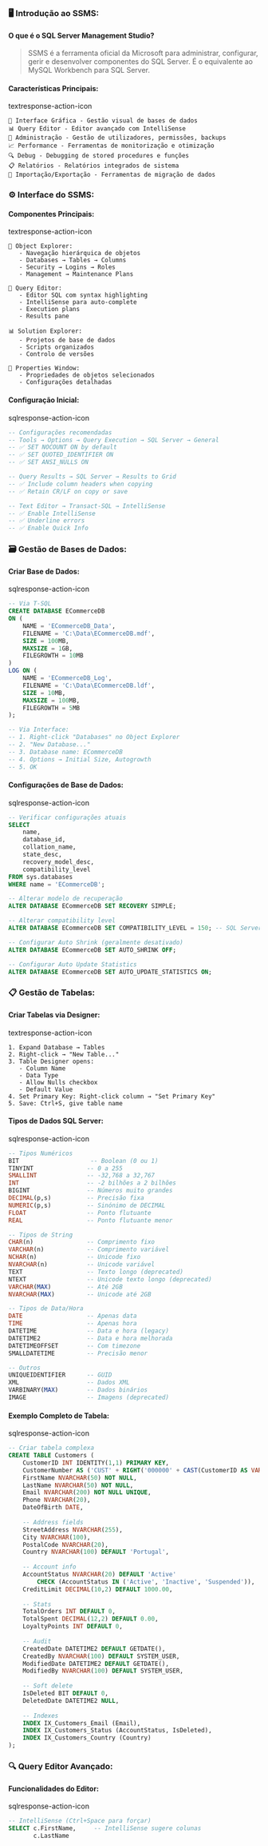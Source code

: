 ### **🖥️ Introdução ao SSMS:**

#### **O que é o SQL Server Management Studio?**

> SSMS é a ferramenta oficial da Microsoft para administrar, configurar, gerir e desenvolver componentes do SQL Server. É o equivalente ao MySQL Workbench para SQL Server.

#### **Características Principais:**

textresponse-action-icon

```text
🎯 Interface Gráfica - Gestão visual de bases de dados
📊 Query Editor - Editor avançado com IntelliSense
🔧 Administração - Gestão de utilizadores, permissões, backups
📈 Performance - Ferramentas de monitorização e otimização
🔍 Debug - Debugging de stored procedures e funções
📋 Relatórios - Relatórios integrados de sistema
🔄 Importação/Exportação - Ferramentas de migração de dados
```

### **⚙️ Interface do SSMS:**

#### **Componentes Principais:**

textresponse-action-icon

```text
📁 Object Explorer:
   - Navegação hierárquica de objetos
   - Databases → Tables → Columns
   - Security → Logins → Roles
   - Management → Maintenance Plans

📝 Query Editor:
   - Editor SQL com syntax highlighting
   - IntelliSense para auto-complete
   - Execution plans
   - Results pane

📊 Solution Explorer:
   - Projetos de base de dados
   - Scripts organizados
   - Controlo de versões

🔧 Properties Window:
   - Propriedades de objetos selecionados
   - Configurações detalhadas
```

#### **Configuração Inicial:**

sqlresponse-action-icon

```sql
-- Configurações recomendadas
-- Tools → Options → Query Execution → SQL Server → General
-- ✅ SET NOCOUNT ON by default
-- ✅ SET QUOTED_IDENTIFIER ON
-- ✅ SET ANSI_NULLS ON

-- Query Results → SQL Server → Results to Grid
-- ✅ Include column headers when copying
-- ✅ Retain CR/LF on copy or save

-- Text Editor → Transact-SQL → IntelliSense
-- ✅ Enable IntelliSense
-- ✅ Underline errors
-- ✅ Enable Quick Info
```

### **🗃️ Gestão de Bases de Dados:**

#### **Criar Base de Dados:**

sqlresponse-action-icon

```sql
-- Via T-SQL
CREATE DATABASE ECommerceDB
ON (
    NAME = 'ECommerceDB_Data',
    FILENAME = 'C:\Data\ECommerceDB.mdf',
    SIZE = 100MB,
    MAXSIZE = 1GB,
    FILEGROWTH = 10MB
)
LOG ON (
    NAME = 'ECommerceDB_Log',
    FILENAME = 'C:\Data\ECommerceDB.ldf',
    SIZE = 10MB,
    MAXSIZE = 100MB,
    FILEGROWTH = 5MB
);

-- Via Interface:
-- 1. Right-click "Databases" no Object Explorer
-- 2. "New Database..."
-- 3. Database name: ECommerceDB
-- 4. Options → Initial Size, Autogrowth
-- 5. OK
```

#### **Configurações de Base de Dados:**

sqlresponse-action-icon

```sql
-- Verificar configurações atuais
SELECT 
    name,
    database_id,
    collation_name,
    state_desc,
    recovery_model_desc,
    compatibility_level
FROM sys.databases
WHERE name = 'ECommerceDB';

-- Alterar modelo de recuperação
ALTER DATABASE ECommerceDB SET RECOVERY SIMPLE;

-- Alterar compatibility level
ALTER DATABASE ECommerceDB SET COMPATIBILITY_LEVEL = 150; -- SQL Server 2019

-- Configurar Auto Shrink (geralmente desativado)
ALTER DATABASE ECommerceDB SET AUTO_SHRINK OFF;

-- Configurar Auto Update Statistics
ALTER DATABASE ECommerceDB SET AUTO_UPDATE_STATISTICS ON;
```

### **📋 Gestão de Tabelas:**

#### **Criar Tabelas via Designer:**

textresponse-action-icon

```text
1. Expand Database → Tables
2. Right-click → "New Table..."
3. Table Designer opens:
   - Column Name
   - Data Type  
   - Allow Nulls checkbox
   - Default Value
4. Set Primary Key: Right-click column → "Set Primary Key"
5. Save: Ctrl+S, give table name
```

#### **Tipos de Dados SQL Server:**

sqlresponse-action-icon

```sql
-- Tipos Numéricos
BIT                    -- Boolean (0 ou 1)
TINYINT               -- 0 a 255
SMALLINT              -- -32,768 a 32,767
INT                   -- -2 bilhões a 2 bilhões
BIGINT                -- Números muito grandes
DECIMAL(p,s)          -- Precisão fixa
NUMERIC(p,s)          -- Sinónimo de DECIMAL
FLOAT                 -- Ponto flutuante
REAL                  -- Ponto flutuante menor

-- Tipos de String
CHAR(n)               -- Comprimento fixo
VARCHAR(n)            -- Comprimento variável
NCHAR(n)              -- Unicode fixo
NVARCHAR(n)           -- Unicode variável
TEXT                  -- Texto longo (deprecated)
NTEXT                 -- Unicode texto longo (deprecated)
VARCHAR(MAX)          -- Até 2GB
NVARCHAR(MAX)         -- Unicode até 2GB

-- Tipos de Data/Hora
DATE                  -- Apenas data
TIME                  -- Apenas hora
DATETIME              -- Data e hora (legacy)
DATETIME2             -- Data e hora melhorada
DATETIMEOFFSET        -- Com timezone
SMALLDATETIME         -- Precisão menor

-- Outros
UNIQUEIDENTIFIER      -- GUID
XML                   -- Dados XML
VARBINARY(MAX)        -- Dados binários
IMAGE                 -- Imagens (deprecated)
```

#### **Exemplo Completo de Tabela:**

sqlresponse-action-icon

```sql
-- Criar tabela complexa
CREATE TABLE Customers (
    CustomerID INT IDENTITY(1,1) PRIMARY KEY,
    CustomerNumber AS ('CUST' + RIGHT('000000' + CAST(CustomerID AS VARCHAR(6)), 6)) PERSISTED,
    FirstName NVARCHAR(50) NOT NULL,
    LastName NVARCHAR(50) NOT NULL,
    Email NVARCHAR(200) NOT NULL UNIQUE,
    Phone NVARCHAR(20),
    DateOfBirth DATE,
    
    -- Address fields
    StreetAddress NVARCHAR(255),
    City NVARCHAR(100),
    PostalCode NVARCHAR(20),
    Country NVARCHAR(100) DEFAULT 'Portugal',
    
    -- Account info
    AccountStatus NVARCHAR(20) DEFAULT 'Active' 
        CHECK (AccountStatus IN ('Active', 'Inactive', 'Suspended')),
    CreditLimit DECIMAL(10,2) DEFAULT 1000.00,
    
    -- Stats
    TotalOrders INT DEFAULT 0,
    TotalSpent DECIMAL(12,2) DEFAULT 0.00,
    LoyaltyPoints INT DEFAULT 0,
    
    -- Audit
    CreatedDate DATETIME2 DEFAULT GETDATE(),
    CreatedBy NVARCHAR(100) DEFAULT SYSTEM_USER,
    ModifiedDate DATETIME2 DEFAULT GETDATE(),
    ModifiedBy NVARCHAR(100) DEFAULT SYSTEM_USER,
    
    -- Soft delete
    IsDeleted BIT DEFAULT 0,
    DeletedDate DATETIME2 NULL,
    
    -- Indexes
    INDEX IX_Customers_Email (Email),
    INDEX IX_Customers_Status (AccountStatus, IsDeleted),
    INDEX IX_Customers_Country (Country)
);
```

### **🔍 Query Editor Avançado:**

#### **Funcionalidades do Editor:**

sqlresponse-action-icon

```sql
-- IntelliSense (Ctrl+Space para forçar)
SELECT c.FirstName,     -- IntelliSense sugere colunas
       c.LastName
```